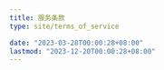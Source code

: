 ```yaml
---
title: 服务条款
type: site/terms_of_service

date: "2023-03-28T00:00:28+08:00"
lastmod: "2023-12-20T00:00:28+08:00"
---
```

